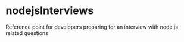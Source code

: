 # nodejsInterviews

Reference point for developers preparing for an interview with node js related questions